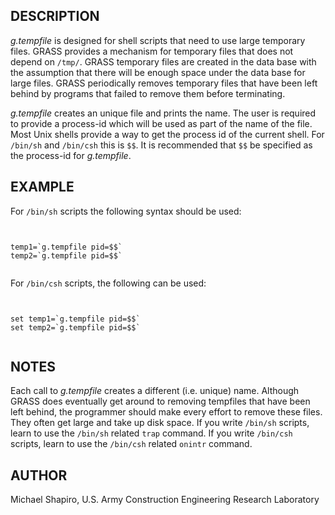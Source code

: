 
## DESCRIPTION

*g.tempfile*
is designed for shell scripts that need to use large temporary files.
GRASS provides a mechanism for temporary files that does not depend on
`/tmp/`. GRASS temporary files are created in the data base with the assumption
that there will be enough space under the data base for large files.
GRASS periodically removes temporary files that have been left behind
by programs that failed to remove them before terminating.

*g.tempfile*
creates an unique file and prints the name. The user is required to provide
a process-id which will be used as part of the name of the file.
Most Unix shells provide a way to get the process id of the current shell.
For `/bin/sh` and `/bin/csh` this is `$$`.
It is recommended that `$$` be specified as the process-id for
*g.tempfile*.

## EXAMPLE

For `/bin/sh` scripts the following syntax should be used:

```


temp1=`g.tempfile pid=$$`
temp2=`g.tempfile pid=$$`


```

For `/bin/csh` scripts, the following can be used:

```


set temp1=`g.tempfile pid=$$`
set temp2=`g.tempfile pid=$$`


```

## NOTES

Each call to *g.tempfile*
creates a different (i.e. unique) name.
Although GRASS does eventually get around to removing
tempfiles that have been left behind, the programmer should
make every effort to remove these files. They often get
large and take up disk space. If you write `/bin/sh` scripts,
learn to use the `/bin/sh` related `trap` command. If you
write `/bin/csh` scripts, learn to use the `/bin/csh`
related `onintr` command.

## AUTHOR

Michael Shapiro,
U.S. Army Construction Engineering
Research Laboratory
